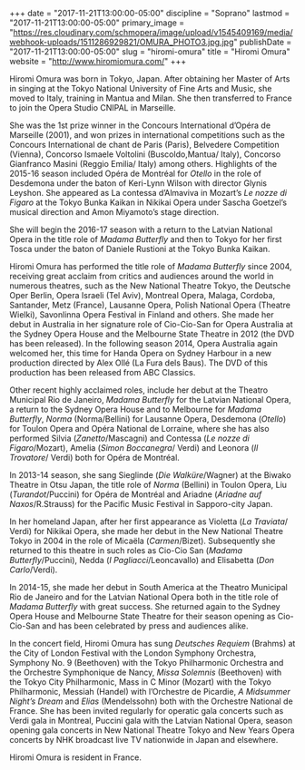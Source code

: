 +++
date = "2017-11-21T13:00:00-05:00"
discipline = "Soprano"
lastmod = "2017-11-21T13:00:00-05:00"
primary_image = "https://res.cloudinary.com/schmopera/image/upload/v1545409169/media/webhook-uploads/1511286929821/OMURA_PHOTO3.jpg.jpg"
publishDate = "2017-11-21T13:00:00-05:00"
slug = "hiromi-omura"
title = "Hiromi Omura"
website = "http://www.hiromiomura.com/"
+++

Hiromi Omura was born in Tokyo, Japan. After obtaining her Master of Arts in singing at the Tokyo National University of Fine Arts and Music, she moved to Italy, training in Mantua and Milan. She then transferred to France to join the Opera Studio CNIPAL in Marseille.

She was the 1st prize winner in the Concours International d’Opéra de Marseille (2001), and won prizes in international competitions such as the Concours International de chant de Paris (Paris), Belvedere Competition (Vienna), Concorso Ismaele Voltolini (Buscoldo,Mantua/ Italy), Concorso Gianfranco Masini (Reggio Emilia/ Italy) among others.
Highlights of the 2015-16 season included Opéra de Montréal for *Otello* in the role of Desdemona under the baton of Keri-Lynn Wilson with director Glynis Leyshon. She appeared as La contessa d’Almaviva in Mozart’s *Le nozze di Figaro* at the Tokyo Bunka Kaikan in Nikikai Opera under Sascha Goetzel’s musical direction and Amon Miyamoto’s stage direction.

She will begin the 2016-17 season with a return to the Latvian National Opera in the title role of *Madama Butterfly* and then to Tokyo for her first Tosca under the baton of Daniele Rustioni at the Tokyo Bunka Kaikan. 

Hiromi Omura has performed the title role of *Madama Butterfly* since 2004, receiving great acclaim from critics and audiences around the world in numerous theatres, such as the New National Theatre Tokyo, the Deutsche Oper Berlin, Opera Israeli (Tel Aviv), Montreal Opera, Malaga, Cordoba, Santander, Metz (France), Lausanne Opera, Polish National Opera (Theatre Wielki), Savonlinna Opera Festival in Finland and others. She made her debut in Australia in her signature role of Cio-Cio-San for Opera Australia at the Sydney Opera House and the Melbourne State Theatre in 2012 (the DVD has been released). In the following season 2014, Opera Australia again welcomed her, this time for Handa Opera on Sydney Harbour in a new production directed by Alex Ollé (La Fura dels Baus). The DVD of this production has been released from ABC Classics.

Other recent highly acclaimed roles, include her debut at the Theatro Municipal Rio de Janeiro, *Madama Butterfly* for the Latvian National Opera, a return to the Sydney Opera House and to Melbourne for *Madama Butterfly*, *Norma* (Norma/Bellini) for Lausanne Opera, Desdemona (*Otello*) for Toulon Opera and Opéra National de Lorraine, where she has also performed Silvia (*Zanetto*/Mascagni) and Contessa (*Le nozze di Figaro*/Mozart), Amelia (*Simon Boccanegra*/ Verdi) and Leonora (*Il Trovatore*/ Verdi) both for Opéra de Montréal.

In 2013-14 season, she sang Sieglinde (*Die Walküre*/Wagner) at the Biwako Theatre in Otsu Japan, the title role of *Norma* (Bellini) in Toulon Opera, Liu (*Turandot*/Puccini) for Opéra de Montréal and Ariadne (*Ariadne auf Naxos*/R.Strauss) for the Pacific Music Festival in Sapporo-city Japan.

In her homeland Japan, after her first appearance as Violetta (*La Traviata*/ Verdi) for Nikikai Opera, she made her debut in the New National Theatre Tokyo in 2004 in the role of Micaëla (*Carmen*/Bizet). Subsequently she returned to this theatre in such roles as Cio-Cio San (*Madama Butterfly*/Puccini), Nedda (*I Pagliacci*/Leoncavallo) and Elisabetta (*Don Carlo*/Verdi).

In 2014-15, she made her debut in South America at the Theatro Municipal Rio de Janeiro and for the Latvian National Opera both in the title role of *Madama Butterfly* with great success. She returned again to the Sydney Opera House and Melbourne State Theatre for their season opening as Cio-Cio-San and has been celebrated by press and audiences alike.  

In the concert field, Hiromi Omura has sung *Deutsches Requiem* (Brahms) at the City of London Festival with the London Symphony Orchestra, Symphony No. 9 (Beethoven) with the Tokyo Philharmonic Orchestra and the Orchestre Symphonique de Nancy, *Missa Solemnis* (Beethoven) with the Tokyo City Philharmonic, Mass in C Minor (Mozart) with the Tokyo Philharmonic, Messiah (Handel) with l’Orchestre de Picardie, *A Midsummer Night’s Dream* and *Elias* (Mendelssohn) both with the Orchestre National de France. She has been invited regularly for operatic gala concerts such as Verdi gala in Montreal, Puccini gala with the Latvian National Opera, season opening gala concerts in New National Theatre Tokyo and New Years Opera concerts by NHK broadcast live TV nationwide in Japan and elsewhere.

Hiromi Omura is resident in France.
